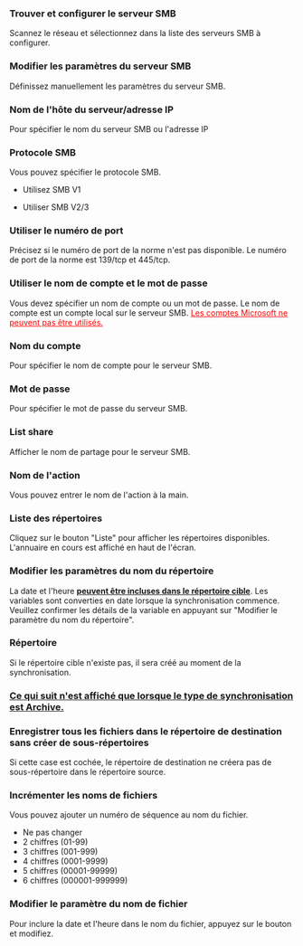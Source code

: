 ### Trouver et configurer le serveur SMB

Scannez le réseau et sélectionnez dans la liste des serveurs SMB à configurer. 

### Modifier les paramètres du serveur SMB

Définissez manuellement les paramètres du serveur SMB. 

### Nom de l'hôte du serveur/adresse IP

Pour spécifier le nom du serveur SMB ou l'adresse IP 

### Protocole SMB

Vous pouvez spécifier le protocole SMB.

- Utilisez SMB V1

- Utiliser SMB V2/3

### Utiliser le numéro de port

Précisez si le numéro de port de la norme n'est pas disponible. Le numéro de port de la norme est 139/tcp et 445/tcp. 

### Utiliser le nom de compte et le mot de passe

Vous devez spécifier un nom de compte ou un mot de passe. Le nom de compte est un compte local sur le serveur SMB. <span style="color : red ;"><u>Les comptes Microsoft ne peuvent pas être utilisés.</u></span> 

### Nom du compte

Pour spécifier le nom de compte pour le serveur SMB. 

### Mot de passe

Pour spécifier le mot de passe du serveur SMB. 

### List share

Afficher le nom de partage pour le serveur SMB.  

### Nom de l'action

Vous pouvez entrer le nom de l'action à la main. 

### Liste des répertoires

Cliquez sur le bouton "Liste" pour afficher les répertoires disponibles. L'annuaire en cours est affiché en haut de l'écran.

### Modifier les paramètres du nom du répertoire

La date et l'heure **<u> peuvent être incluses dans le répertoire cible</u>**. Les variables sont converties en date lorsque la synchronisation commence. Veuillez confirmer les détails de la variable en appuyant sur "Modifier le paramètre du nom du répertoire". 

### Répertoire

Si le répertoire cible n'existe pas, il sera créé au moment de la synchronisation.

### <u> Ce qui suit n'est affiché que lorsque le type de synchronisation est Archive.</u>

### Enregistrer  tous les fichiers dans le répertoire de destination sans créer de  sous-répertoires

Si cette case est cochée, le répertoire de destination ne créera pas de sous-répertoire dans le répertoire source.

### Incrémenter  les noms de fichiers

Vous pouvez ajouter un numéro de séquence au nom du fichier. 

- Ne pas changer
- 2 chiffres (01-99)
- 3 chiffres (001-999)
- 4 chiffres (0001-9999)
- 5 chiffres (00001-99999)
- 6 chiffres (000001-999999)

### Modifier le paramètre du nom de fichier

Pour inclure la date et l'heure dans le nom du fichier, appuyez sur le bouton et modifiez.
